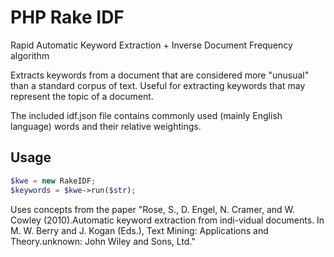 # PHP Rake IDF
Rapid Automatic Keyword Extraction + Inverse Document Frequency algorithm

Extracts keywords from a document that are considered more "unusual" than a standard corpus of text. Useful for extracting keywords that may represent the topic of a document.

The included idf.json file contains commonly used (mainly English language) words and their relative weightings.

## Usage
```php
$kwe = new RakeIDF;
$keywords = $kwe->run($str);
```

Uses concepts from the paper "Rose, S., D. Engel, N. Cramer, and W. Cowley (2010).Automatic keyword extraction from indi-vidual documents. In M. W. Berry and J. Kogan (Eds.), Text Mining: Applications and Theory.unknown: John Wiley and Sons, Ltd."
